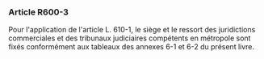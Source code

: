 ### Article R600-3

Pour l'application de l'article L. 610-1, le siège et le ressort des juridictions commerciales et des tribunaux judiciaires compétents en métropole sont fixés conformément aux tableaux des annexes 6-1 et 6-2 du présent livre.

